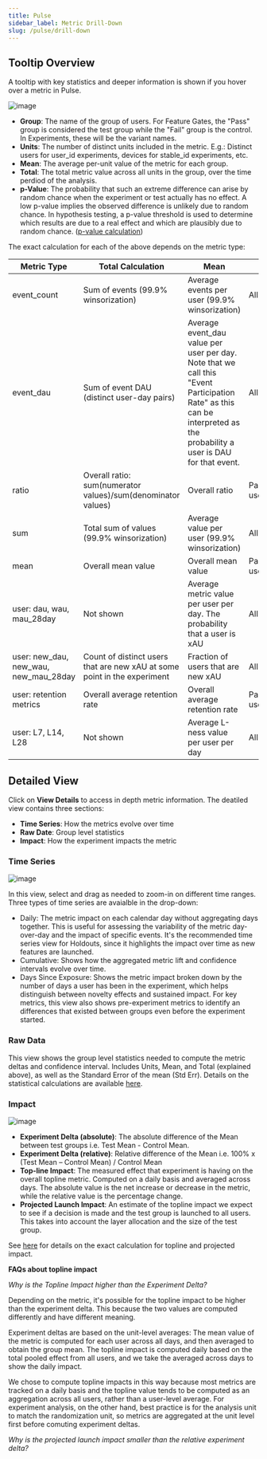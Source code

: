 ```yaml
---
title: Pulse
sidebar_label: Metric Drill-Down
slug: /pulse/drill-down
---
```


## Tooltip Overview

A tooltip with key statistics and deeper information is shown if you hover over a metric in Pulse.

![image](https://user-images.githubusercontent.com/90343952/171743900-23d84368-2eaf-4402-9267-3710b4dd3b19.png)

- **Group**: The name of the group of users. For Feature Gates, the "Pass" group is considered the test group while the "Fail" group is the control. In Experiments, these will be the variant names.
- **Units**: The number of distinct units included in the metric. E.g.: Distinct users for user_id experiments, devices for stable_id experiments, etc.
- **Mean**: The average per-unit value of the metric for each group.
- **Total**: The total metric value across all units in the group, over the time perdiod of the analysis.
- **p-Value**: The probability that such an extreme difference can arise by random chance when the experiment or test actually has no effect. A low p-value implies the observed difference is unlikely due to random chance. In hypothesis testing, a p-value threshold is used to determine which results are due to a real effect and which are plausibly due to random chance. ([p-value calculation](https://docs.statsig.com/stats-engine/p-value))

The exact calculation for each of the above depends on the metric type: 

| Metric Type      | Total Calculation       | Mean           | Units          |
|------------------|-------------------------|----------------|----------------|
| event_count      | Sum of events (99.9% winsorization)           | Average events per user (99.9% winsorization)  | All users  |
| event_dau        | Sum of event DAU (distinct user-day pairs) | Average event_dau value per user per day. Note that we call this "Event Participation Rate" as this can be interpreted as the probability a user is DAU for that event.  | All users |
| ratio            | Overall ratio: sum(numerator values)/sum(denominator values)  | Overall ratio  |  Participating users |
| sum              | Total sum of values (99.9% winsorization)     | Average value per user (99.9% winsorization)   | All users |
| mean             | Overall mean value    | Overall mean value   | Participating users |
| user: dau, wau, mau_28day |  Not shown   | Average metric value per user per day. The probability that a user is xAU | All users |
| user: new_dau, new_wau, new_mau_28day |  Count of distinct users that are new xAU at some point in the experiment  | Fraction of users that are new xAU |  All users |
| user: retention metrics |  Overall average retention rate   | Overall average retention rate  | Participating users |
| user: L7, L14, L28 |  Not shown   | Average L-ness value per user per day  | All users |

## Detailed View

Click on **View Details** to access in depth metric information.  The deatiled view contains three sections: 
- **Time Series**: How the metrics evolve over time
- **Raw Date**: Group level statistics
- **Impact**: How the experiment impacts the metric 

### Time Series

![image](https://user-images.githubusercontent.com/90343952/171748363-20d7819c-e264-4135-a126-93341e4bb717.png)

In this view, select and drag as needed to zoom-in on different time ranges.  Three types of time series are avaialble in the drop-down:
- Daily: The metric impact on each calendar day without aggregating days together.  This is useful for assessing the variability of the metric day-over-day and the impact of specific events.  It's the recommended time series view for Holdouts, since it highlights the impact over time as new features are launched. 
- Cumulative: Shows how the aggregated metric lift and confidence intervals evolve over time.  
- Days Since Exposure: Shows the metric impact broken down by the number of days a user has been in the experiment, which helps distinguish between novelty effects and sustained impact.  For key metrics, this view also shows pre-experiment metrics to identify an differences that existed between groups even before the experiment started.  

### Raw Data

This view shows the group level statistics needed to compute the metric deltas and confidence interval.  Includes Units, Mean, and Total (explained above), as well as the Standard Error of the mean (Std Err).  Details on the statistical calculations are available [here](https://docs.statsig.com/stats-engine).

### Impact

![image](https://user-images.githubusercontent.com/90343952/171754168-624f740e-bdd6-46ea-a2e3-8d70e637ff75.png)

- **Experiment Delta (absolute)**: The absolute difference of the Mean between test groups i.e. Test Mean - Control Mean.
- **Experiment Delta (relative)**: Relative difference of the Mean i.e. 100% x (Test Mean – Control Mean) / Control Mean
- **Top-line Impact**: The measured effect that experiment is having on the overall topline metric.  Computed on a daily basis and averaged across days.  The absolute value is the net increase or decrease in the metric, while the relative value is the percentage change.
- **Projected Launch Impact**: An estimate of the topline impact we expect to see if a decision is made and the test group is launched to all users.  This takes into account the layer allocation and the size of the test group.

See [here](https://docs.statsig.com/stats-engine/topline-impact) for details on the exact calculation for topline and projected impact.

**FAQs about topline impact**

*Why is the Topline Impact higher than the Experiment Delta?*

Depending on the metric, it's possible for the topline impact to be higher than the experiment delta.  This because the two values are computed differently and have different meaning.  

Experiment deltas are based on the unit-level averages: The mean value of the metric is computed for each user across all days, and then averaged to obtain the group mean.  The topline impact is computed daily based on the total pooled effect from all users, and we take the averaged across days to show the daily impact.  

We chose to compute topline impacts in this way because most metrics are tracked on a daily basis and the topline value tends to be computed as an aggregation across all users, rather than a user-level average.  For experiment analysis, on the other hand, best practice is for the analysis unit to match the randomization unit, so metrics are aggregated at the unit level first before comuting experiment deltas.

*Why is the projected launch impact smaller than the relative experiment delta?*

